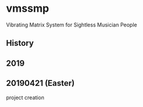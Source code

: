 # vmssmp
Vibrating Matrix System for Sightless Musician People

History
-------


2019
---



20190421 (Easter)
--------
project creation
